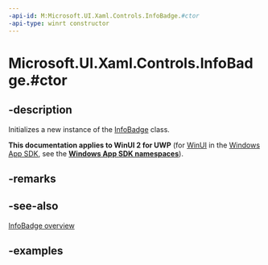 ```yaml
---
-api-id: M:Microsoft.UI.Xaml.Controls.InfoBadge.#ctor
-api-type: winrt constructor
---
```


# Microsoft.UI.Xaml.Controls.InfoBadge.#ctor

<!--
public InfoBadge ();
-->

## -description

Initializes a new instance of the [InfoBadge](infobadge.md) class.

**This documentation applies to WinUI 2 for UWP** (for [WinUI](/windows/apps/winui/winui3/) in the [Windows App SDK](/windows/apps/windows-app-sdk/), see the **[Windows App SDK namespaces](/windows/windows-app-sdk/api/winrt/)**).

## -remarks

## -see-also

[InfoBadge overview](/windows/apps/design/controls/info-badge)

## -examples
